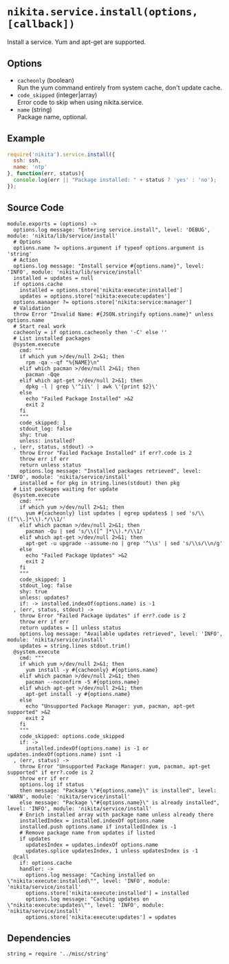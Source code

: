 
# `nikita.service.install(options, [callback])`

Install a service. Yum and apt-get are supported.

## Options

*   `cacheonly` (boolean)   
    Run the yum command entirely from system cache, don't update cache.   
*   `code_skipped` (integer|array)   
     Error code to skip when using nikita.service.   
*   `name` (string)   
    Package name, optional.   
    
## Example

```js
require('nikita').service.install({
  ssh: ssh,
  name: 'ntp'
}, function(err, status){
  console.log(err || "Package installed: " + status ? 'yes' : 'no');
});
```

## Source Code

    module.exports = (options) ->
      options.log message: "Entering service.install", level: 'DEBUG', module: 'nikita/lib/service/install'
      # Options
      options.name ?= options.argument if typeof options.argument is 'string'
      # Action
      options.log message: "Install service #{options.name}", level: 'INFO', module: 'nikita/lib/service/install'
      installed = updates = null
      if options.cache
        installed = options.store['nikita:execute:installed']
        updates = options.store['nikita:execute:updates']
      options.manager ?= options.store['nikita:service:manager']
      # Validation
      throw Error "Invalid Name: #{JSON.stringify options.name}" unless options.name
      # Start real work
      cacheonly = if options.cacheonly then '-C' else ''
      # List installed packages
      @system.execute
        cmd: """
        if which yum >/dev/null 2>&1; then
          rpm -qa --qf "%{NAME}\n"
        elif which pacman >/dev/null 2>&1; then
          pacman -Qqe
        elif which apt-get >/dev/null 2>&1; then
          dpkg -l | grep \'^ii\' | awk \'{print $2}\'
        else
          echo "Failed Package Installed" >&2
          exit 2
        fi
        """
        code_skipped: 1
        stdout_log: false
        shy: true
        unless: installed?
      , (err, status, stdout) ->
        throw Error "Failed Package Installed" if err?.code is 2
        throw err if err
        return unless status
        options.log message: "Installed packages retrieved", level: 'INFO', module: 'nikita/service/install'
        installed = for pkg in string.lines(stdout) then pkg
      # List packages waiting for update
      @system.execute
        cmd: """
        if which yum >/dev/null 2>&1; then
          yum #{cacheonly} list updates | egrep updates$ | sed 's/\\([^\\.]*\\).*/\\1/'
        elif which pacman >/dev/null 2>&1; then
          pacman -Qu | sed 's/\\([^ ]*\\).*/\\1/'
        elif which apt-get >/dev/null 2>&1; then
          apt-get -u upgrade --assume-no | grep '^\\s' | sed 's/\\s/\\n/g'
        else
          echo "Failed Package Updates" >&2
          exit 2
        fi
        """
        code_skipped: 1
        stdout_log: false
        shy: true
        unless: updates?
        if: -> installed.indexOf(options.name) is -1
      , (err, status, stdout) ->
        throw Error "Failed Package Updates" if err?.code is 2
        throw err if err
        return updates = [] unless status
        options.log message: "Available updates retrieved", level: 'INFO', module: 'nikita/service/install'
        updates = string.lines stdout.trim()
      @system.execute
        cmd: """
        if which yum >/dev/null 2>&1; then
          yum install -y #{cacheonly} #{options.name}
        elif which pacman >/dev/null 2>&1; then
          pacman --noconfirm -S #{options.name}
        elif which apt-get >/dev/null 2>&1; then
          apt-get install -y #{options.name}
        else
          echo "Unsupported Package Manager: yum, pacman, apt-get supported" >&2
          exit 2
        fi
        """
        code_skipped: options.code_skipped
        if: ->
          installed.indexOf(options.name) is -1 or updates.indexOf(options.name) isnt -1
      , (err, status) ->
        throw Error "Unsupported Package Manager: yum, pacman, apt-get supported" if err?.code is 2
        throw err if err
        options.log if status
        then message: "Package \"#{options.name}\" is installed", level: 'WARN', module: 'nikita/service/install'
        else message: "Package \"#{options.name}\" is already installed", level: 'INFO', module: 'nikita/service/install'
        # Enrich installed array with package name unless already there
        installedIndex = installed.indexOf options.name
        installed.push options.name if installedIndex is -1
        # Remove package name from updates if listed
        if updates
          updatesIndex = updates.indexOf options.name
          updates.splice updatesIndex, 1 unless updatesIndex is -1
      @call
        if: options.cache
        handler: ->
          options.log message: "Caching installed on \"nikita:execute:installed\"", level: 'INFO', module: 'nikita/service/install'
          options.store['nikita:execute:installed'] = installed
          options.log message: "Caching updates on \"nikita:execute:updates\"", level: 'INFO', module: 'nikita/service/install'
          options.store['nikita:execute:updates'] = updates

## Dependencies

    string = require '../misc/string'
